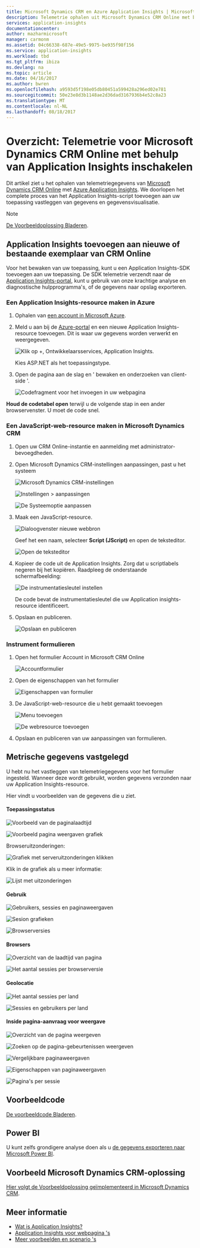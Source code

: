 ```yaml
---
title: Microsoft Dynamics CRM en Azure Application Insights | Microsoft Docs
description: Telemetrie ophalen uit Microsoft Dynamics CRM Online met behulp van Application Insights. Overzicht van setup ophalen van gegevens, visualisatie en exporteren.
services: application-insights
documentationcenter: 
author: mazharmicrosoft
manager: carmonm
ms.assetid: 04c66338-687e-49e5-9975-be935f98f156
ms.service: application-insights
ms.workload: tbd
ms.tgt_pltfrm: ibiza
ms.devlang: na
ms.topic: article
ms.date: 04/16/2017
ms.author: bwren
ms.openlocfilehash: a9593d5f198e05db80451a599428a296ed02e781
ms.sourcegitcommit: 50e23e8d3b1148ae2d36dad3167936b4e52c8a23
ms.translationtype: MT
ms.contentlocale: nl-NL
ms.lasthandoff: 08/18/2017
---
```

# <a name="walkthrough-enabling-telemetry-for-microsoft-dynamics-crm-online-using-application-insights"></a>Overzicht: Telemetrie voor Microsoft Dynamics CRM Online met behulp van Application Insights inschakelen
Dit artikel ziet u het ophalen van telemetriegegevens van [Microsoft Dynamics CRM Online](https://www.dynamics.com/) met [Azure Application Insights](https://azure.microsoft.com/services/application-insights/). We doorlopen het complete proces van het Application Insights-script toevoegen aan uw toepassing vastleggen van gegevens en gegevensvisualisatie.

> [!NOTE]
> [De Voorbeeldoplossing Bladeren](https://dynamicsandappinsights.codeplex.com/).
> 
> 

## <a name="add-application-insights-to-new-or-existing-crm-online-instance"></a>Application Insights toevoegen aan nieuwe of bestaande exemplaar van CRM Online
Voor het bewaken van uw toepassing, kunt u een Application Insights-SDK toevoegen aan uw toepassing. De SDK telemetrie verzendt naar de [Application Insights-portal](https://portal.azure.com), kunt u gebruik van onze krachtige analyse en diagnostische hulpprogramma's, of de gegevens naar opslag exporteren.

### <a name="create-an-application-insights-resource-in-azure"></a>Een Application Insights-resource maken in Azure
1. Ophalen van [een account in Microsoft Azure](http://azure.com/pricing). 
2. Meld u aan bij de [Azure-portal](https://portal.azure.com) en een nieuwe Application Insights-resource toevoegen. Dit is waar uw gegevens worden verwerkt en weergegeven.
   
    ![Klik op +, Ontwikkelaarsservices, Application Insights.](./media/app-insights-sample-mscrm/01.png)
   
    Kies ASP.NET als het toepassingstype.
3. Open de pagina aan de slag en ' bewaken en onderzoeken van client-side '.
   
    ![Codefragment voor het invoegen in uw webpagina](./media/app-insights-sample-mscrm/03.png)

**Houd de codetabel open** terwijl u de volgende stap in een ander browservenster. U moet de code snel. 

### <a name="create-a-javascript-web-resource-in-microsoft-dynamics-crm"></a>Een JavaScript-web-resource maken in Microsoft Dynamics CRM
1. Open uw CRM Online-instantie en aanmelding met administrator-bevoegdheden.
2. Open Microsoft Dynamics CRM-instellingen aanpassingen, past u het systeem
   
    ![Microsoft Dynamics CRM-instellingen](./media/app-insights-sample-mscrm/04.png)
   
    ![Instellingen > aanpassingen](./media/app-insights-sample-mscrm/05.png)

    ![De Systeemoptie aanpassen](./media/app-insights-sample-mscrm/06.png)

1. Maak een JavaScript-resource.
   
    ![Dialoogvenster nieuwe webbron](./media/app-insights-sample-mscrm/07.png)
   
    Geef het een naam, selecteer **Script (JScript)** en open de teksteditor.
   
    ![Open de teksteditor](./media/app-insights-sample-mscrm/08.png)
2. Kopieer de code uit de Application Insights. Zorg dat u scriptlabels negeren bij het kopiëren. Raadpleeg de onderstaande schermafbeelding:
   
    ![De instrumentatiesleutel instellen](./media/app-insights-sample-mscrm/09.png)
   
    De code bevat de instrumentatiesleutel die uw Application insights-resource identificeert.
3. Opslaan en publiceren.
   
    ![Opslaan en publiceren](./media/app-insights-sample-mscrm/10.png)

### <a name="instrument-forms"></a>Instrument formulieren
1. Open het formulier Account in Microsoft CRM Online
   
    ![Accountformulier](./media/app-insights-sample-mscrm/11.png)
2. Open de eigenschappen van het formulier
   
    ![Eigenschappen van formulier](./media/app-insights-sample-mscrm/12.png)
3. De JavaScript-web-resource die u hebt gemaakt toevoegen
   
    ![Menu toevoegen](./media/app-insights-sample-mscrm/13.png)
   
    ![De webresource toevoegen](./media/app-insights-sample-mscrm/14.png)
4. Opslaan en publiceren van uw aanpassingen van formulieren.

## <a name="metrics-captured"></a>Metrische gegevens vastgelegd
U hebt nu het vastleggen van telemetriegegevens voor het formulier ingesteld. Wanneer deze wordt gebruikt, worden gegevens verzonden naar uw Application Insights-resource.

Hier vindt u voorbeelden van de gegevens die u ziet.

#### <a name="application-health"></a>Toepassingsstatus
![Voorbeeld van de paginalaadtijd](./media/app-insights-sample-mscrm/15.png)

![Voorbeeld pagina weergaven grafiek](./media/app-insights-sample-mscrm/16.png)

Browseruitzonderingen:

![Grafiek met serveruitzonderingen klikken](./media/app-insights-sample-mscrm/17.png)

Klik in de grafiek als u meer informatie:

![Lijst met uitzonderingen](./media/app-insights-sample-mscrm/18.png)

#### <a name="usage"></a>Gebruik
![Gebruikers, sessies en paginaweergaven](./media/app-insights-sample-mscrm/19.png)

![Sesion grafieken](./media/app-insights-sample-mscrm/20.png)

![Browserversies](./media/app-insights-sample-mscrm/21.png)

#### <a name="browsers"></a>Browsers
![Overzicht van de laadtijd van pagina](./media/app-insights-sample-mscrm/22.png)

![Het aantal sessies per browserversie](./media/app-insights-sample-mscrm/23.png)

#### <a name="geolocation"></a>Geolocatie
![Het aantal sessies per land](./media/app-insights-sample-mscrm/24.png)

![Sessies en gebruikers per land](./media/app-insights-sample-mscrm/25.png)

#### <a name="inside-page-view-request"></a>Inside pagina-aanvraag voor weergave
![Overzicht van de pagina weergeven](./media/app-insights-sample-mscrm/26.png)

![Zoeken op de pagina-gebeurtenissen weergeven](./media/app-insights-sample-mscrm/27.png)

![Vergelijkbare paginaweergaven](./media/app-insights-sample-mscrm/28.png)

![Eigenschappen van paginaweergaven](./media/app-insights-sample-mscrm/29.png)

![Pagina's per sessie](./media/app-insights-sample-mscrm/30.png)

## <a name="sample-code"></a>Voorbeeldcode
[De voorbeeldcode Bladeren](https://dynamicsandappinsights.codeplex.com/).

## <a name="power-bi"></a>Power BI
U kunt zelfs grondigere analyse doen als u [de gegevens exporteren naar Microsoft Power BI](app-insights-export-power-bi.md).

## <a name="sample-microsoft-dynamics-crm-solution"></a>Voorbeeld Microsoft Dynamics CRM-oplossing
[Hier volgt de Voorbeeldoplossing geïmplementeerd in Microsoft Dynamics CRM](https://dynamicsandappinsights.codeplex.com/).

## <a name="learn-more"></a>Meer informatie
* [Wat is Application Insights?](app-insights-overview.md)
* [Application Insights voor webpagina 's](app-insights-javascript.md)
* [Meer voorbeelden en scenario 's](app-insights-code-samples.md)

